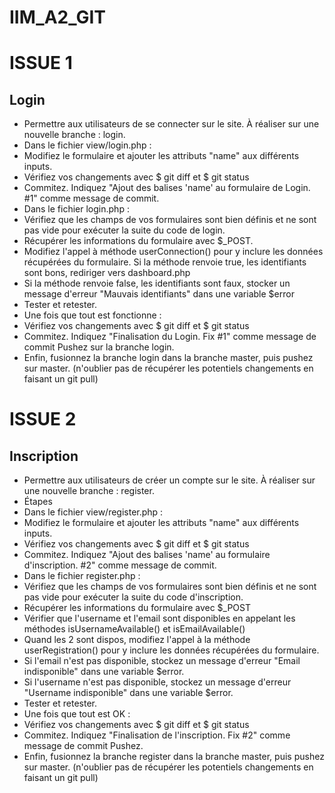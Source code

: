 # IIM_A2_GIT

# ISSUE 1

Login
------
* Permettre aux utilisateurs de se connecter sur le site. À réaliser sur une nouvelle branche : login.
* Dans le fichier view/login.php :
* Modifiez le formulaire et ajouter les attributs "name" aux différents inputs.
* Vérifiez vos changements avec $ git diff et $ git status
* Commitez. Indiquez "Ajout des balises 'name' au formulaire de Login. #1" comme message de commit.
* Dans le fichier login.php :
* Vérifiez que les champs de vos formulaires sont bien définis et ne sont pas vide pour exécuter la suite du code de login.
* Récupérer les informations du formulaire avec $_POST.
* Modifiez l'appel à méthode userConnection() pour y inclure les données récupérées du formulaire. Si la méthode renvoie true, les identifiants sont bons, rediriger vers dashboard.php
* Si la méthode renvoie false, les identifiants sont faux, stocker un message d'erreur "Mauvais identifiants" dans une variable $error
* Tester et retester.
* Une fois que tout est fonctionne :
* Vérifiez vos changements avec $ git diff et $ git status
* Commitez. Indiquez "Finalisation du Login. Fix #1" comme message de commit Pushez sur la branche login.
* Enfin, fusionnez la branche login dans la branche master, puis pushez sur master. (n'oublier pas de récupérer les potentiels changements en faisant un git pull)


# ISSUE 2
Inscription
------
* Permettre aux utilisateurs de créer un compte sur le site. À réaliser sur une nouvelle branche : register.
* Étapes
* Dans le fichier view/register.php :
* Modifiez le formulaire et ajouter les attributs "name" aux différents inputs.
* Vérifiez vos changements avec $ git diff et $ git status
* Commitez. Indiquez "Ajout des balises 'name' au formulaire d'inscription. #2" comme message de commit.
* Dans le fichier register.php :
* Vérifiez que les champs de vos formulaires sont bien définis et ne sont pas vide pour exécuter la suite du code d'inscription.
* Récupérer les informations du formulaire avec $_POST
* Vérifier que l'username et l'email sont disponibles en appelant les méthodes isUsernameAvailable() et isEmailAvailable()
* Quand les 2 sont dispos, modifiez l'appel à la méthode userRegistration() pour y inclure les données récupérées du formulaire.
* Si l'email n'est pas disponible, stockez un message d'erreur "Email indisponible" dans une variable $error.
* Si l'username n'est pas disponible, stockez un message d'erreur "Username indisponible" dans une variable $error.
* Tester et retester.
* Une fois que tout est OK :
* Vérifiez vos changements avec $ git diff et $ git status
* Commitez. Indiquez "Finalisation de l'inscription. Fix #2" comme message de commit Pushez.
* Enfin, fusionnez la branche register dans la branche master, puis pushez sur master. (n'oublier pas de récupérer les potentiels changements en faisant un git pull)





